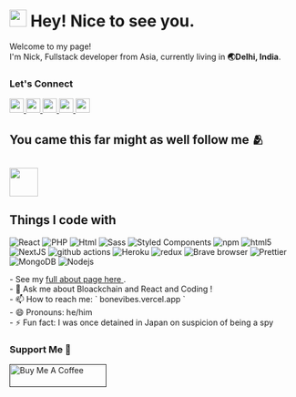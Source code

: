 <h1><img src="https://emojis.slackmojis.com/emojis/images/1531849430/4246/blob-sunglasses.gif?1531849430" width="30"/> Hey! Nice to see you.</h1>


<p>Welcome to my page! </br> I'm Nick, Fullstack developer from Asia, currently living in <b>🌏Delhi, India</b>. </p>
<h3>Let's Connect</h3>
<p>
	<a href="https://www.twitter.com/bonecodes">
		<img src="https://img.shields.io/badge/twitter-%231DA1F2.svg?&style=for-the-badge&logo=twitter&logoColor=white" height=25>
	</a> 
	<a href="https://www.linkedin.com/in/bonecodes">
		<img src="https://img.shields.io/badge/linkedin-%230077B5.svg?&style=for-the-badge&logo=linkedin&logoColor=white" height=25>
	</a> 
	<a href="https://www.instagram.com/bonescodes/">
		<img src="https://img.shields.io/badge/instagram-%23E4405F.svg?&style=for-the-badge&logo=instagram&logoColor=white" height=25>
	</a> 
	<a href="https://medium.com/@bonecodes">
		<img src="https://img.shields.io/badge/medium-%2312100E.svg?&style=for-the-badge&logo=medium&logoColor=white" height=25>
	</a> 
	<a href="https://dev.to/bonecodes">
		<img src="https://img.shields.io/badge/Youtube-%23E4405F.svg?&style=for-the-badge&logo=youtube&logoColor=white" height=25>
	</a>
</p>
<h2>
	You came this far might as well follow me 🫂
<h2/>
	<p>
		<img alt=""follow src="https://media4.giphy.com/media/Y3XfxhuBbS0pNyfmo1/giphy.gif?cid=790b7611c9a87fe167fd953aa4b1577078969d8082e41317&rid=giphy.gif&ct=s" height="50"/>
	</p>
<h2>Things I code with</h2>
<p>
	<img alt="React" src="https://img.shields.io/badge/-React-45b8d8?style=flat-square&logo=react&logoColor=white" />
	<img alt="PHP" src="https://img.shields.io/badge/%20%20*-php-brightgreen" />
	<img alt="Html" src="https://img.shields.io/badge/%20-html%20-orange" />
	<img alt="Sass" src="https://img.shields.io/badge/-Sass-CC6699?style=flat-square&logo=sass&logoColor=white" />
	<img alt="Styled Components" src="https://img.shields.io/badge/-Styled_Components-db7092?style=flat-square&logo=styled-components&logoColor=white" />
	<img alt="npm" src="https://img.shields.io/badge/-NPM-CB3837?style=flat-square&logo=npm&logoColor=white" />
	<img alt="html5" src="https://img.shields.io/badge/-HTML5-E34F26?style=flat-square&logo=html5&logoColor=white" />
	<img alt="NextJS" src="https://img.shields.io/badge/%20%20*-Next.js-green" />
	<img alt="github actions" src="https://img.shields.io/badge/-Github_Actions-2088FF?style=flat-square&logo=github-actions&logoColor=white" />
	<img alt="Heroku" src="https://img.shields.io/badge/-Heroku-430098?style=flat-square&logo=heroku&logoColor=white" />
	<img alt="redux" src="https://img.shields.io/badge/-Redux-764ABC?style=flat-square&logo=redux&logoColor=white" />
	<img alt="Brave browser" src="https://img.shields.io/badge/-Brave_Browser-FB542B?style=flat-square&logo=brave&logoColor=white" />
	<img alt="Prettier" src="https://img.shields.io/badge/-Prettier-F7B93E?style=flat-square&logo=prettier&logoColor=white" />
	<img alt="MongoDB" src="https://img.shields.io/badge/-MongoDB-13aa52?style=flat-square&logo=mongodb&logoColor=white" />
	<img alt="Nodejs" src="https://img.shields.io/badge/-Nodejs-43853d?style=flat-square&logo=Node.js&logoColor=white" />
</p>
- See my <a href="https://bonevibes.vercel.app" target="_blank" rel="noreferrer nofollow"> full about page here </a> .<br/>
- 💬 Ask me about Bloackchain and React and Coding !<br/>
- 📫 How to reach me: ` bonevibes.vercel.app `<br/>
- 😄 Pronouns: he/him <br/>
- ⚡ Fun fact: I was once detained in Japan on suspicion of being a spy<br/>
<h3>Support Me 👿</h3>
<a href="" target="_blank" rel="noreferrer nofollow">
      <img src="https://cdn.buymeacoffee.com/buttons/default-red.png" alt="Buy Me A Coffee" height="40" width="170" >
    </a>
